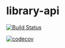 # library-api

[![Build Status](https://travis-ci.com/renatoAlexsander/library-api.svg?branch=master)](https://travis-ci.com/renatoAlexsander/library-api)

[![codecov](https://codecov.io/gh/renatoAlexsander/library-api/branch/master/graph/badge.svg)](https://codecov.io/gh/renatoAlexsander/library-api)